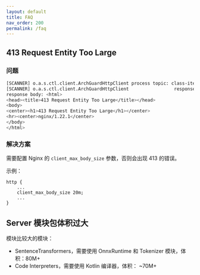 ```yaml
---
layout: default
title: FAQ
nav_order: 200
permalink: /faq
---
```


## 413 Request Entity Too Large

### 问题

```bash
[SCANNER] o.a.s.ctl.client.ArchGuardHttpClient process topic: class-items
[SCANNER] o.a.s.ctl.client.ArchGuardHttpClient                 response status: 413
response body: <html>
<head><title>413 Request Entity Too Large</title></head>
<body>
<center><h1>413 Request Entity Too Large</h1></center>
<hr><center>nginx/1.22.1</center>
</body>
</html>
``` 

### 解决方案

需要配置 Nginx 的 `client_max_body_size` 参数，否则会出现 413 的错误。

示例：

```nginx
http {
    ...
    client_max_body_size 20m;
    ...
}
```

## Server 模块包体积过大

模块比较大的模块：

- SentenceTransformers，需要使用 OnnxRuntime 和 Tokenizer 模块，体积：80M+
- Code Interpreters，需要使用 Kotlin 编译器，体积： ~70M+
